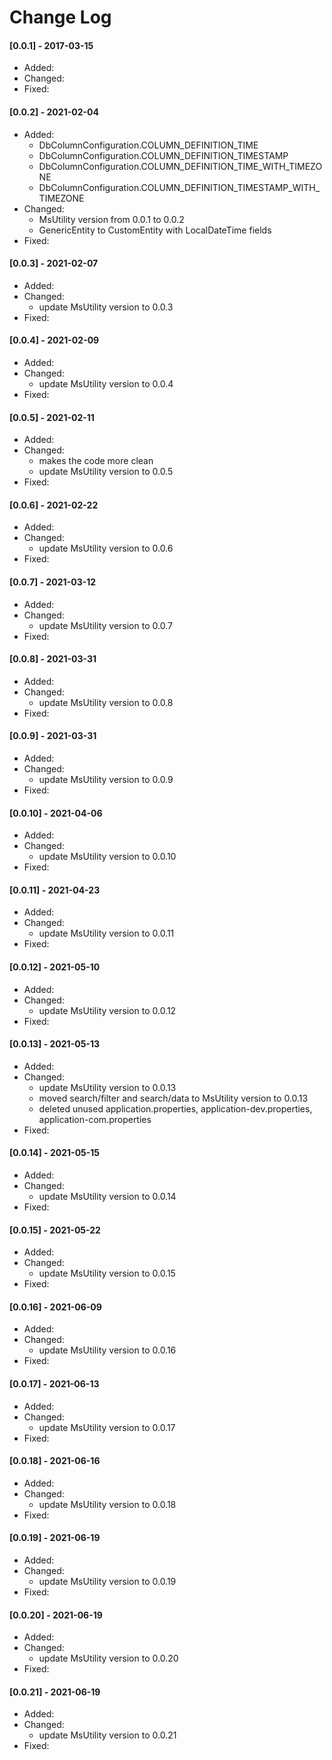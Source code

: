 # Change Log
#### [0.0.1] - 2017-03-15
* Added:
* Changed:
* Fixed:

#### [0.0.2] - 2021-02-04
* Added: 
  * DbColumnConfiguration.COLUMN_DEFINITION_TIME
  * DbColumnConfiguration.COLUMN_DEFINITION_TIMESTAMP
  * DbColumnConfiguration.COLUMN_DEFINITION_TIME_WITH_TIMEZONE
  * DbColumnConfiguration.COLUMN_DEFINITION_TIMESTAMP_WITH_TIMEZONE
* Changed:
  * MsUtility version from 0.0.1 to 0.0.2
  * GenericEntity to CustomEntity with LocalDateTime fields
* Fixed:

#### [0.0.3] - 2021-02-07
* Added:
* Changed:
  * update MsUtility version to 0.0.3
* Fixed:

#### [0.0.4] - 2021-02-09
* Added:
* Changed:
  * update MsUtility version to 0.0.4
* Fixed:

#### [0.0.5] - 2021-02-11
* Added:
* Changed:
  * makes the code more clean
  * update MsUtility version to 0.0.5
* Fixed:

#### [0.0.6] - 2021-02-22
* Added:
* Changed:
  * update MsUtility version to 0.0.6
* Fixed:

#### [0.0.7] - 2021-03-12
* Added:
* Changed:
  * update MsUtility version to 0.0.7
* Fixed:

#### [0.0.8] - 2021-03-31
* Added:
* Changed:
  * update MsUtility version to 0.0.8
* Fixed:

#### [0.0.9] - 2021-03-31
* Added:
* Changed:
  * update MsUtility version to 0.0.9
* Fixed:

#### [0.0.10] - 2021-04-06
* Added:
* Changed:
  * update MsUtility version to 0.0.10
* Fixed:

#### [0.0.11] - 2021-04-23
* Added:
* Changed:
  * update MsUtility version to 0.0.11
* Fixed:

#### [0.0.12] - 2021-05-10
* Added:
* Changed:
  * update MsUtility version to 0.0.12
* Fixed:

#### [0.0.13] - 2021-05-13
* Added:
* Changed:
  * update MsUtility version to 0.0.13
  * moved search/filter and search/data to MsUtility version to 0.0.13
  * deleted unused application.properties, application-dev.properties, application-com.properties
* Fixed:

#### [0.0.14] - 2021-05-15
* Added:
* Changed:
  * update MsUtility version to 0.0.14
* Fixed:

#### [0.0.15] - 2021-05-22
* Added:
* Changed:
  * update MsUtility version to 0.0.15
* Fixed:

#### [0.0.16] - 2021-06-09
* Added:
* Changed:
  * update MsUtility version to 0.0.16
* Fixed:

#### [0.0.17] - 2021-06-13
* Added:
* Changed:
  * update MsUtility version to 0.0.17
* Fixed:

#### [0.0.18] - 2021-06-16
* Added:
* Changed:
  * update MsUtility version to 0.0.18
* Fixed:

#### [0.0.19] - 2021-06-19
* Added:
* Changed:
  * update MsUtility version to 0.0.19
* Fixed:

#### [0.0.20] - 2021-06-19
* Added:
* Changed:
  * update MsUtility version to 0.0.20
* Fixed:


#### [0.0.21] - 2021-06-19
* Added:
* Changed:
  * update MsUtility version to 0.0.21
* Fixed:
